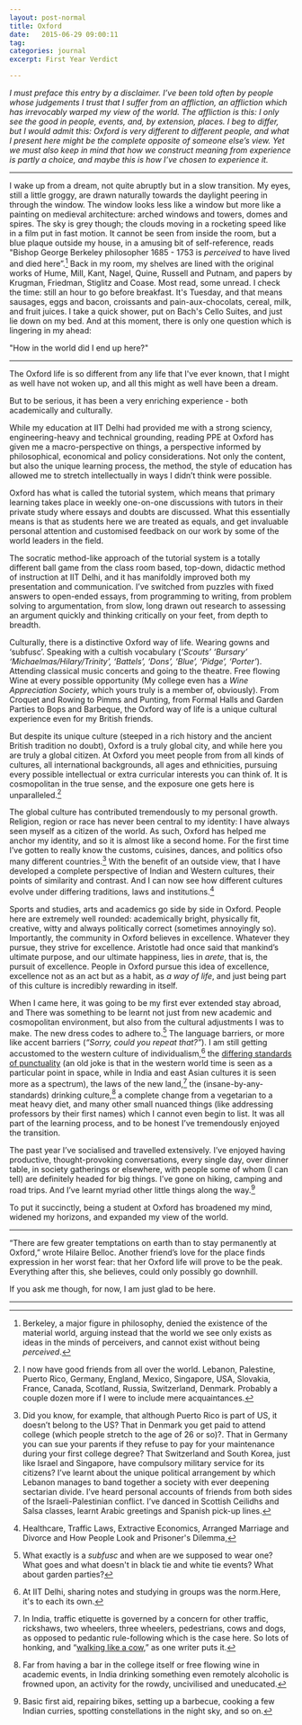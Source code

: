 ```yaml
---
layout: post-normal
title: Oxford
date:   2015-06-29 09:00:11
tag: 
categories: journal
excerpt: First Year Verdict

---
```


*I must preface this entry by a disclaimer. I’ve been told often by people whose judgements I trust that I suffer from an affliction, an affliction which has irrevocably warped my view of the world. The affliction is this: I only see the good in people, events, and, by extension, places. I beg to differ, but I would admit this: Oxford is very different to different people, and what I present here might be the complete opposite of someone else’s view. Yet we must also keep in mind that how we construct meaning from experience is partly a choice, and maybe this is how I’ve chosen to experience it.*

***


I wake up from a dream, not quite abruptly but in a slow transition.  My eyes, still a little groggy, are drawn naturally towards the daylight peering in through the window. The window looks less like a window but more like a painting on medieval architecture: arched windows and towers, domes and spires. The sky is grey though; the clouds moving in a rocketing speed like in a film put in fast motion. It cannot be seen from inside the room, but a blue plaque outside my house, in a amusing bit of self-reference, reads "Bishop George Berkeley philosopher 1685 - 1753 is *perceived* to have lived and died here”.[^berkeley] Back in my room, my shelves are lined with the original works of Hume, Mill, Kant, Nagel, Quine, Russell and Putnam, and papers by Krugman, Friedman, Stiglitz and Coase. Most read, some unread. I check the time: still an hour to go before breakfast. It's Tuesday, and that means sausages, eggs and bacon, croissants and pain-aux-chocolats, cereal, milk, and fruit juices. I take a quick shower, put on Bach's Cello Suites, and just lie down on my bed. And at this moment,  there is only one question which is lingering in my ahead:

"How in the world did I end up here?"

[^berkeley]: Berkeley, a major figure in philosophy, denied the existence of the material world, arguing instead that the world we see only exists as ideas in the minds of perceivers, and cannot exist without being *perceived*. 

***

The Oxford life is so different from any life that I've ever known, that I might as well have not woken up, and all this might as well have been a dream.

But to be serious, it has been a very enriching experience - both academically and culturally. 

While my education at IIT Delhi had provided me with a strong sciency, engineering-heavy and technical grounding,  reading PPE at Oxford has given me a macro-perspective on things, a perspective informed by philosophical, economical and policy considerations.  Not only the content, but also the unique learning process, the method, the style of education has allowed me to stretch intellectually in ways I didn’t think were possible.  

Oxford has what is called the tutorial system, which means that primary learning takes place in weekly one-on-one discussions with tutors in their private study where essays and doubts are discussed. What this essentially means is that as students here we are treated as equals, and get invaluable personal attention and customised feedback on our work by some of the world leaders in the field.

The socratic method-like approach of the tutorial system is a totally different ball game from the class room based, top-down, didactic method of instruction at IIT Delhi, and it has manifoldly improved both my presentation and communication.  I’ve switched from puzzles with fixed answers to open-ended essays, from programming to writing, from problem solving to argumentation, from slow, long drawn out research to assessing an argument quickly and thinking critically on your feet, from depth to breadth.  

Culturally, there is a distinctive Oxford way of life. Wearing gowns and ‘subfusc’. Speaking with a cultish vocabulary (*‘Scouts’ ‘Bursary’ ‘Michaelmas/Hilary/Trinity’, ‘Battels’, ‘Dons’, ‘Blue’, ‘Pidge’, ‘Porter’*). Attending classical music concerts and going to the theatre. Free flowing Wine at every possible opportunity (My college even has a *Wine Appreciation Society*, which yours truly is a member of, obviously). From Croquet and Rowing to Pimms and Punting, from Formal Halls and Garden Parties to Bops and Barbeque, the Oxford way of life is a unique cultural experience even for my British friends. 

But despite its unique culture (steeped in a rich history and the ancient British tradition no doubt), Oxford is a truly global city, and while here you are truly a global citizen. At Oxford you meet people from from all kinds of cultures, all international backgrounds, all ages and ethnicities, pursuing every possible intellectual or extra curricular interests you can think of. It is cosmopolitan in the true sense, and the exposure one gets here is unparalleled.[^friends]

[^friends]: I now have good friends from all over the world. Lebanon, Palestine, Puerto Rico, Germany, England, Mexico, Singapore, USA, Slovakia, France, Canada, Scotland, Russia, Switzerland, Denmark. Probably a couple dozen more if I were to include mere acquaintances.


The global culture has contributed tremendously to my personal growth.  Religion, region or race has never been central to my identity: I have always seen myself as a citizen of the world. As such, Oxford has helped me anchor my identity, and so it is almost like a second home.  For the first time I’ve gotten to really know the customs, cuisines, dances, and politics ofso many different countries.[^cosmopolitan] With the benefit of an outside view, that I have developed a complete perspective of Indian and Western cultures, their points of similarity and contrast. And I can now see how different cultures evolve under differing traditions, laws and institutions.[^institutions]

[^institutions]: Healthcare, Traffic Laws, Extractive Economics, Arranged Marriage and Divorce and How People Look and Prisoner's Dilemma, 


[^cosmopolitan]: Did you know, for example, that although Puerto Rico is part of US, it doesn’t belong to the US? That in Denmark you get paid to attend college (which people stretch to the age of 26 or so)?.  That in Germany you can sue your parents if they refuse to pay for your maintenance during your first college degree? That Switzerland and South Korea, just like Israel and Singapore, have compulsory military service for its citizens? I’ve learnt about the unique political arrangement by which Lebanon manages to band together a society with ever deepening sectarian divide. I’ve heard personal accounts of friends from both sides of the Israeli-Palestinian conflict. I’ve danced in Scottish Ceilidhs and Salsa classes, learnt Arabic greetings and Spanish pick-up lines.

Sports and studies, arts and academics go side by side in Oxford. People here are extremely well rounded: academically bright, physically fit, creative, witty and always politically correct (sometimes  annoyingly so). Importantly, the community in Oxford believes in excellence. Whatever they pursue, they strive for excellence. Aristotle had once said that mankind’s ultimate purpose, and our ultimate happiness, lies in *arete*, that is, the pursuit of excellence. People in Oxford pursue this idea of excellence, excellence not as an act but as a habit, as *a way of life*, and just being part of this culture is incredibly rewarding in itself. 

When I came here, it was going to be my first ever extended stay abroad, and  There was something to be learnt not just from new academic and cosmopolitan environment, but also from the cultural adjustments I was to make. The new dress codes to adhere to.[^subfusc] The language barriers, or more like accent barriers (*“Sorry, could you repeat that?”*). I am still getting accustomed to the western culture of individualism,[^individualism] the [differing standards of punctuality](http://www.businessinsider.com/how-different-cultures-understand-time-2014-5?IR=T) (an old joke is that in the western world time is seen as a particular point in space, while in India and east Asian cultures it is seen more as a spectrum), the laws of the new land,[^laws] the (insane-by-any-standards) drinking culture,[^drinking] a complete change from a vegetarian to a meat heavy diet, and many other small nuanced things (like addressing professors by their first names) which I cannot even begin to list. It was all part of the learning process, and to be honest I’ve tremendously enjoyed the transition.

[^individualism]: At IIT Delhi, sharing notes and studying in groups was the norm.Here, it's to each its own.

[^subfusc]: What exactly is a *subfusc* and when are we supposed to wear one? What goes and what doesn't in black tie and white tie events? What about garden parties?

[^laws]: In India, traffic etiquette  is governed by a concern for other traffic, rickshaws, two wheelers, three wheelers, pedestrians, cows and dogs, as opposed to pedantic rule-following which is the case here.  So lots of honking, and “[walking like a cow](http://www.economist.com/whichmba/mba-diary-walk-cow),” as one writer puts it.

[^drinking]: Far from having a bar in the college itself or free flowing wine in academic events, in India drinking something even remotely alcoholic is frowned upon, an activity for the rowdy, uncivilised and uneducated. 

The past year I’ve socialised and travelled extensively.  I’ve enjoyed having productive, thought-provoking conversations, every single day, over dinner table, in society gatherings or elsewhere, with people some of whom (I can tell) are definitely headed for big things. I’ve gone on hiking, camping and road trips. And I’ve learnt myriad other little things along the way.[^learnt]

[^learnt]: Basic first aid, repairing bikes, setting up a barbecue, cooking a few Indian curries, spotting constellations in the night sky, and so on.

To put it succinctly, being a student at Oxford has broadened my mind, widened my horizons, and expanded my view of the world. 

***

“There are few greater temptations on earth than to stay permanently at Oxford,” wrote Hilaire Belloc. Another friend’s love for the place finds expression in her worst fear: that her Oxford life will prove to be the peak. Everything after this, she believes, could only possibly go downhill. 

If you ask me though, for now, I am just glad to be here. 

***
